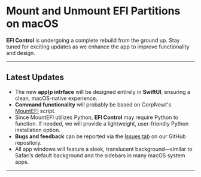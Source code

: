 # Mount and Unmount EFI Partitions on macOS  
**EFI Control** is undergoing a complete rebuild from the ground up. Stay tuned for exciting updates as we enhance the app to improve functionality and design.

---

## Latest Updates

- The new **app)p intrface** will be designed entirely in **SwiftUI**, ensuring a clean, macOS-native experience.
- **Command functionality** will probably be based on CorpNewt's [MountEFI](https://github.com/CorpNewt/MountEFI) script.
- Since MountEFI utilizes Python, **EFI Control** may require Python to function. If needed, we will provide a lightweight, user-friendly Python installation option.
- **Bugs and feedback** can be reported via the [Issues tab](https://github.com/macOSUtilities/EFIcontrol/issues) on our GitHub repository.
- All app windows will feature a sleek, translucent background—similar to Safari’s default background and the sidebars in many macOS system apps.

---
